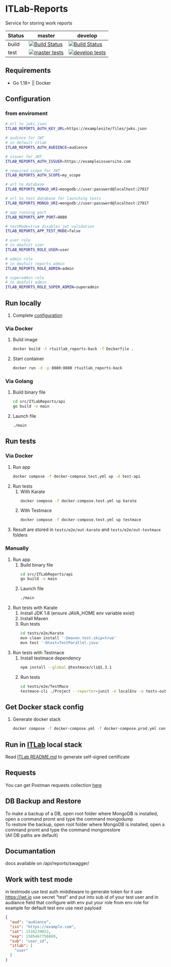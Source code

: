 # ITLab-Reports
Service for storing work reports

Status | master | develop
---|---|---
build | [![Build Status](https://dev.azure.com/rtuitlab/RTU%20IT%20Lab/_apis/build/status/ITLab-Reports?branchName=master)](https://dev.azure.com/rtuitlab/RTU%20IT%20Lab/_build/latest?definitionId=86&branchName=master) | [![Build Status](https://dev.azure.com/rtuitlab/RTU%20IT%20Lab/_apis/build/status/ITLab-Reports?branchName=develop)](https://dev.azure.com/rtuitlab/RTU%20IT%20Lab/_build/latest?definitionId=86&branchName=develop)
test | [![master tests](https://img.shields.io/azure-devops/tests/RTUITLab/RTU%20IT%20Lab/86/master?label=%20&style=plastic)](https://dev.azure.com/rtuitlab/RTU%20IT%20Lab/_build/latest?definitionId=86&branchName=master) | [![develop tests](https://img.shields.io/azure-devops/tests/RTUITLab/RTU%20IT%20Lab/86/develop?label=%20&style=plastic)](https://dev.azure.com/rtuitlab/RTU%20IT%20Lab/_build/latest?definitionId=86&branchName=develop)
## Requirements
- Go 1.18+ || Docker
## Configuration

### from enviroment
```bash
# url to jwks.json
ITLAB_REPORTS_AUTH_KEY_URL=https://examplesite/files/jwks.json

# audince for JWT
# in default itlab
ITLAB_REPORTS_AUTH_AUDIENCE=audience

# issuer for JWT  
ITLAB_REPORTS_AUTH_ISSUER=https://exampleissuersite.com

# required scope for JWT
ITLAB_REPORTS_AUTH_SCOPE=my_scope

# url to database
ITLAB_REPORTS_MONGO_URI=mongodb://user:password@localhost:27017

# url to test database for launching tests
ITLAB_REPORTS_MONGO_URI=mongodb://user:password@localhost:27017

# app running port 
ITLAB_REPORTS_APP_PORT=8080

# testMode=true disables jwt validation
ITLAB_REPORTS_APP_TEST_MODE=false

# user role
# in deafult user
ITLAB_REPORTS_ROLE_USER=user

# admin role
# in deafult reports.admin
ITLAB_REPORTS_ROLE_ADMIN=admin

# superadmin role
# in deafult admin
ITLAB_REPORTS_ROLE_SUPER_ADMIN=superadmin
```

## Run locally
1. Complete [configuration](#configuration)
### Via Docker
1. Build image
    ```bash
    docker build -t rtuitlab_reports-back -f Dockerfile .
    ```
1. Start container
    ```bash
    docker run -d -p 8080:8080 rtuitlab_reports-back
    ```
### Via Golang
1. Build binary file
    ```bash
    cd src/ITLabReports/api
    go build -o main
    ```
1. Launch file
    ```bash
    ./main
    ```
## Run tests
### Via Docker
1. Run app
    ```bash
    docker compose -f docker-compose.test.yml up -d test-api
    ```
1. Run tests
    1. With Karate
        ```bash
        docker compose -f docker-compose.test.yml up karate
        ```
    1. With Testmace
        ```bash
        docker compose -f docker-compose.test.yml up testmace
        ```
1. Result are stored in `tests/e2e/out-karate` and `tests/e2e/out-testmace` folders
### Manually
1. Run app
    1. Build binary file
        ```bash
        cd src/ITLabReports/api
        go build -o main
        ```
    1. Launch file
        ```bash
        ./main
        ```
1. Run tests with Karate
    1. Install JDK 1.8 (ensure JAVA_HOME env variable exist)
    1. Install Maven
    1. Run tests
        ```bash
        cd tests/e2e/Karate
        mvn clean install '-Dmaven.test.skip=true'
        mvn test '-Dtest=TestParallel.java'
        ```
1. Run tests with Testmace
    1. Install testmace dependency
        ```bash
        npm install --global @testmace/cli@1.3.1
        ```
    1. Run tests
        ```bash
        cd tests/e2e/TestMace
        testmace-cli ./Project --reporter=junit -e localEnv -o tests-out
        ```
## Get Docker stack config
1. Generate docker stack
    ```bash
    docker compose -f docker-compose.yml -f docker-compose.prod.yml config
    ```
## Run in [ITLab](https://github.com/RTUITLab/ITLab) local stack
Read [ITLab README.md](https://github.com/RTUITLab/ITLab/blob/master/README.md) to generate self-signed certificate
## Requests
You can get Postman requests collection [here](https://www.getpostman.com/collections/4085657bcce140031d0c)
## DB Backup and Restore
To make a backup of a DB, open root folder where MongoDB is installed, open a command promt and type the command mongodump  
To restore the backup, open root folder where MongoDB is installed, open a command promt and type the command mongorestore  
(All DB paths are default)
## Documantation
docs available on /api/reports/swagger/

## Work with test mode


in testmode use test auth middleware
to generate token for it use https://jwt.io
use secret "test" and put into sub id of your test user
and in audiance field that configure with env put your role from env role for example for default test env use next payload

```json
{
  "aud": "audiance",
  "iss": "https://example.com",
  "iat": 1516239022,
  "exp": 1505467756869,
  "sub": "user_id",
  "itlab": [
    "user"
  ]
}
```
